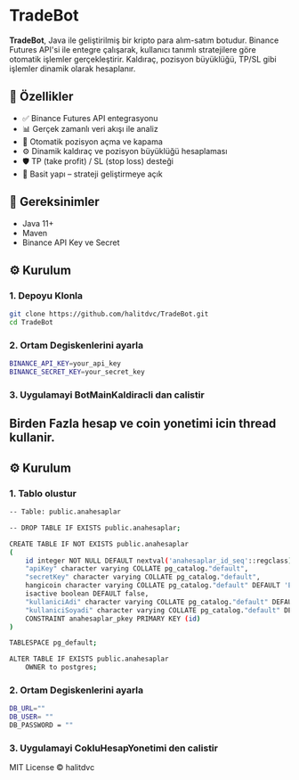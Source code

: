 # TradeBot

**TradeBot**, Java ile geliştirilmiş bir kripto para alım-satım botudur. Binance Futures API'si ile entegre çalışarak, kullanıcı tanımlı stratejilere göre otomatik işlemler gerçekleştirir. Kaldıraç, pozisyon büyüklüğü, TP/SL gibi işlemler dinamik olarak hesaplanır.

## 🚀 Özellikler

- ✅ Binance Futures API entegrasyonu
- 📊 Gerçek zamanlı veri akışı ile analiz
- 🧠 Otomatik pozisyon açma ve kapama
- ⚙️ Dinamik kaldıraç ve pozisyon büyüklüğü hesaplaması
- 🛡️ TP (take profit) / SL (stop loss) desteği
- 📁 Basit yapı – strateji geliştirmeye açık

## 🔧 Gereksinimler

- Java 11+
- Maven
- Binance API Key ve Secret

## ⚙️ Kurulum

### 1. Depoyu Klonla

```bash
git clone https://github.com/halitdvc/TradeBot.git
cd TradeBot
```

### 2. Ortam Degiskenlerini ayarla

```bash
BINANCE_API_KEY=your_api_key
BINANCE_SECRET_KEY=your_secret_key
```

### 3. Uygulamayi BotMainKaldiracli dan calistir




## Birden Fazla hesap ve coin yonetimi icin thread kullanir.

## ⚙️ Kurulum

### 1. Tablo olustur

```bash
-- Table: public.anahesaplar

-- DROP TABLE IF EXISTS public.anahesaplar;

CREATE TABLE IF NOT EXISTS public.anahesaplar
(
    id integer NOT NULL DEFAULT nextval('anahesaplar_id_seq'::regclass),
    "apiKey" character varying COLLATE pg_catalog."default",
    "secretKey" character varying COLLATE pg_catalog."default",
    hangicoin character varying COLLATE pg_catalog."default" DEFAULT 'ETHUSDC'::character varying,
    isactive boolean DEFAULT false,
    "kullaniciAdi" character varying COLLATE pg_catalog."default" DEFAULT 'halit'::character varying,
    "kullaniciSoyadi" character varying COLLATE pg_catalog."default" DEFAULT 'deveci'::character varying,
    CONSTRAINT anahesaplar_pkey PRIMARY KEY (id)
)

TABLESPACE pg_default;

ALTER TABLE IF EXISTS public.anahesaplar
    OWNER to postgres;
```

### 2. Ortam Degiskenlerini ayarla

```bash
DB_URL=""
DB_USER= ""
DB_PASSWORD = ""
```
### 3. Uygulamayi CokluHesapYonetimi den calistir


MIT License © halitdvc
